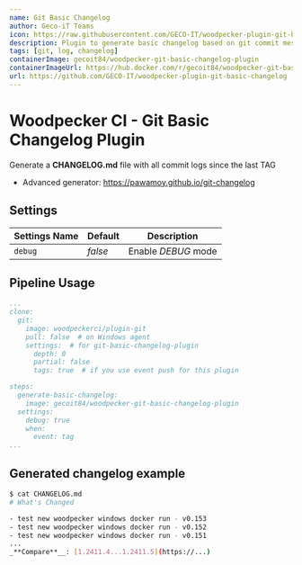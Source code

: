 ```yaml
---
name: Git Basic Changelog
author: Geco-iT Teams
icon: https://raw.githubusercontent.com/GECO-IT/woodpecker-plugin-git-basic-changelog/main/asset/git.svg
description: Plugin to generate basic changelog based on git commit message
tags: [git, log, changelog]
containerImage: gecoit84/woodpecker-git-basic-changelog-plugin
containerImageUrl: https://hub.docker.com/r/gecoit84/woodpecker-git-basic-changelog-plugin
url: https://github.com/GECO-IT/woodpecker-plugin-git-basic-changelog
---
```


# Woodpecker CI - Git Basic Changelog Plugin

Generate a **CHANGELOG.md** file with all commit logs since the last TAG

- Advanced generator: <https://pawamoy.github.io/git-changelog>

## Settings

| Settings Name | Default | Description         |
| ------------- | ------- | ------------------- |
| `debug`       | _false_ | Enable _DEBUG_ mode |

## Pipeline Usage

```yaml
...
clone:
  git:
    image: woodpeckerci/plugin-git
    pull: false  # on Windows agent
    settings:  # for git-basic-changelog-plugin
      depth: 0
      partial: false
      tags: true  # if you use event push for this plugin

steps:
  generate-basic-changelog:
    image: gecoit84/woodpecker-git-basic-changelog-plugin
  settings:
    debug: true
    when:
      event: tag
...
```

## Generated changelog example

```bash
$ cat CHANGELOG.md
# What's Changed

- test new woodpecker windows docker run - v0.153
- test new woodpecker windows docker run - v0.152
- test new woodpecker windows docker run - v0.151
...
_**Compare**__: [1.2411.4...1.2411.5](https://...)
```
